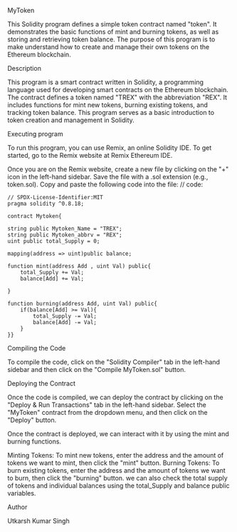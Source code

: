 MyToken

This Solidity program defines a simple token contract named "token". It demonstrates the basic functions of mint and burning tokens, as well as storing and retrieving token balance. The purpose of this program is to make understand how to create and manage their own tokens on the Ethereum blockchain.

Description

This program is a smart contract written in Solidity, a programming language used for developing smart contracts on the Ethereum blockchain. The contract defines a token named "TREX" with the abbreviation "REX". It includes functions for mint new tokens, burning existing tokens, and tracking token balance. This program serves as a basic introduction to token creation and management in Solidity.

Executing program

To run this program, you can use Remix, an online Solidity IDE. To get started, go to the Remix website at Remix Ethereum IDE.

Once you are on the Remix website, create a new file by clicking on the "+" icon in the left-hand sidebar. Save the file with a .sol extension (e.g., token.sol). 
Copy and paste the following code into the file:
// code:

    // SPDX-License-Identifier:MIT
    pragma solidity ^0.8.18;

    contract Mytoken{

    string public Mytoken_Name = "TREX";
    string public Mytoken_abbrv = "REX";
    uint public total_Supply = 0;
    
    mapping(address => uint)public balance;

    function mint(address Add , uint Val) public{
        total_Supply += Val;
        balance[Add] += Val;

    }

    function burning(address Add, uint Val) public{
        if(balance[Add] >= Val){
            total_Supply -= Val;
            balance[Add] -= Val;
        }
    }}

Compiling the Code

To compile the code, click on the "Solidity Compiler" tab in the left-hand sidebar and then click on the "Compile MyToken.sol" button.

Deploying the Contract

Once the code is compiled, we can deploy the contract by clicking on the "Deploy & Run Transactions" tab in the left-hand sidebar. Select the "MyToken" contract from the dropdown menu, and then click on the "Deploy" button.

Once the contract is deployed, we can interact with it by using the mint and burning functions.

Minting Tokens: To mint new tokens, enter the address and the amount of tokens we want to mint, then click the "mint" button. Burning Tokens: To burn existing tokens, enter the address and the amount of tokens we want to burn, then click the "burning" button. we can also check the total supply of tokens and individual balances using the total_Supply and balance public variables.

Author

Utkarsh Kumar Singh
